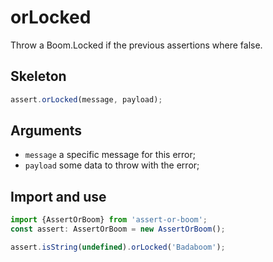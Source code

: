 # orLocked

Throw a Boom.Locked if the previous assertions where false.

## Skeleton

```ts
assert.orLocked(message, payload);
```

## Arguments

- `message` a specific message for this error;
- `payload` some data to throw with the error;

## Import and use

```ts
import {AssertOrBoom} from 'assert-or-boom';
const assert: AssertOrBoom = new AssertOrBoom();

assert.isString(undefined).orLocked('Badaboom');
```
